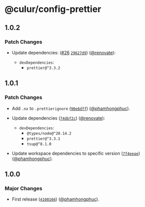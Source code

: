 # @culur/config-prettier

## 1.0.2

### Patch Changes

- Update dependencies: ([#26](https://github.com/culur/culur/pull/26) [`29627d9`](https://github.com/culur/culur/commit/29627d9f3d8966a6010e89fb79c61efd9aa3ba69)) ([@renovate](https://github.com/apps/renovate)):

  - `devDependencies`:
    - `prettier@^3.3.2`

## 1.0.1

### Patch Changes

- Add `.nx` to `.prettierignore` ([`90e6dff`](https://github.com/culur/culur/commit/90e6dff291e431398b4f50296c88fc81ce5a8217)) ([@phamhongphuc](https://github.com/phamhongphuc)).

- Update dependencies ([`74dbf2c`](https://github.com/culur/culur/commit/74dbf2c0050b30e9289aa7879c4cbb9ac103f4d3)) ([@renovate](https://github.com/apps/renovate)):

  - `devDependencies`:
    - `@types/node@^20.14.2`
    - `prettier@^3.3.1`
    - `tsup@^8.1.0`

- Update workspace dependencies to specific version ([`7f4eeae`](https://github.com/culur/culur/commit/7f4eeae4fa2c2dbed218675e8ce2cc91ca0bc4c3)) ([@phamhongphuc](https://github.com/phamhongphuc)).

## 1.0.0

### Major Changes

- First release ([`4108166`](https://github.com/culur/culur/commit/4108166e45919915f5db4d2740c7a40080f6b63c)) ([@phamhongphuc](https://github.com/phamhongphuc)).
